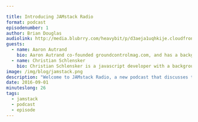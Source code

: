 ```yaml
---

title: Introducing JAMstack Radio
format: podcast
episodenumber: 1
author: Brian Douglas
audiolink: http://media.blubrry.com/heavybit/p/d3aeja1uqhkije.cloudfront.net/podcasts/jamstack-radio/20160615-jamstack-radio-001.mp3
guests:
  - name: Aaron Autrand
    bio: Aaron Autrand co-founded groundcontrolmag.com, and has a background in content creation.
  - name: Christian Schlensker
    bio: Christian Schlensker is a javascript developer with a background that spans both development and design which allows him to achieve a customer centric approach in his programming endeavors. He currently works for Bugsnag as a frontend engineer.
image: /img/blog/jamstack.png
description: "Welcome to JAMstack Radio, a new podcast that discusses the JAMstack, a new way to build fast and secure apps or websites. JAMstack Radio is hosted by Brian Douglas, Developer & Advocate at Netlify. In this first episode, Brian is joined by Aaron Autrand, and Christian Schlensker to discuss the JAMstack and some of it’s best applications."
date: 2016-09-01
minuteslong: 26
tags:
  - jamstack
  - podcast
  - episode
---
```

